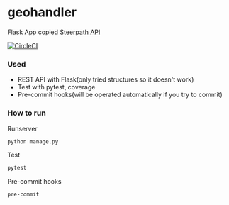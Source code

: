 # geohandler
Flask App copied [Steerpath API](https://meta2.eu.steerpath.com/meta/v2/ui/#/default)

[![CircleCI](https://circleci.com/gh/sinwoobang/geohandler.svg?style=svg)](https://circleci.com/gh/sinwoobang/geohandler)

### Used
- REST API with Flask(only tried structures so it doesn't work)
- Test with pytest, coverage
- Pre-commit hooks(will be operated automatically if you try to commit)

### How to run
Runserver
```bash
python manage.py
```

Test
```bash
pytest
```

Pre-commit hooks
```bash
pre-commit
```
